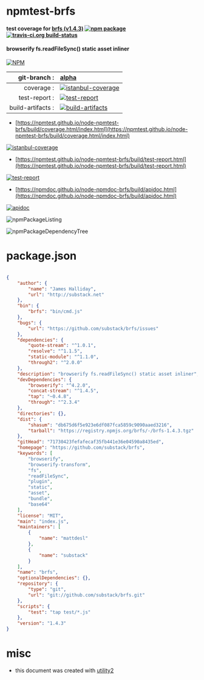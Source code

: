 # npmtest-brfs

#### test coverage for  [brfs (v1.4.3)](https://github.com/substack/brfs)  [![npm package](https://img.shields.io/npm/v/npmtest-brfs.svg?style=flat-square)](https://www.npmjs.org/package/npmtest-brfs) [![travis-ci.org build-status](https://api.travis-ci.org/npmtest/node-npmtest-brfs.svg)](https://travis-ci.org/npmtest/node-npmtest-brfs)

#### browserify fs.readFileSync() static asset inliner

[![NPM](https://nodei.co/npm/brfs.png?downloads=true&downloadRank=true&stars=true)](https://www.npmjs.com/package/brfs)

| git-branch : | [alpha](https://github.com/npmtest/node-npmtest-brfs/tree/alpha)|
|--:|:--|
| coverage : | [![istanbul-coverage](https://npmtest.github.io/node-npmtest-brfs/build/coverage.badge.svg)](https://npmtest.github.io/node-npmtest-brfs/build/coverage.html/index.html)|
| test-report : | [![test-report](https://npmtest.github.io/node-npmtest-brfs/build/test-report.badge.svg)](https://npmtest.github.io/node-npmtest-brfs/build/test-report.html)|
| build-artifacts : | [![build-artifacts](https://npmtest.github.io/node-npmtest-brfs/glyphicons_144_folder_open.png)](https://github.com/npmtest/node-npmtest-brfs/tree/gh-pages/build)|

- [https://npmtest.github.io/node-npmtest-brfs/build/coverage.html/index.html](https://npmtest.github.io/node-npmtest-brfs/build/coverage.html/index.html)

[![istanbul-coverage](https://npmtest.github.io/node-npmtest-brfs/build/screenCapture.buildCi.browser.%252Ftmp%252Fbuild%252Fcoverage.lib.html.png)](https://npmtest.github.io/node-npmtest-brfs/build/coverage.html/index.html)

- [https://npmtest.github.io/node-npmtest-brfs/build/test-report.html](https://npmtest.github.io/node-npmtest-brfs/build/test-report.html)

[![test-report](https://npmtest.github.io/node-npmtest-brfs/build/screenCapture.buildCi.browser.%252Ftmp%252Fbuild%252Ftest-report.html.png)](https://npmtest.github.io/node-npmtest-brfs/build/test-report.html)

- [https://npmdoc.github.io/node-npmdoc-brfs/build/apidoc.html](https://npmdoc.github.io/node-npmdoc-brfs/build/apidoc.html)

[![apidoc](https://npmdoc.github.io/node-npmdoc-brfs/build/screenCapture.buildCi.browser.%252Ftmp%252Fbuild%252Fapidoc.html.png)](https://npmdoc.github.io/node-npmdoc-brfs/build/apidoc.html)

![npmPackageListing](https://npmtest.github.io/node-npmtest-brfs/build/screenCapture.npmPackageListing.svg)

![npmPackageDependencyTree](https://npmtest.github.io/node-npmtest-brfs/build/screenCapture.npmPackageDependencyTree.svg)



# package.json

```json

{
    "author": {
        "name": "James Halliday",
        "url": "http://substack.net"
    },
    "bin": {
        "brfs": "bin/cmd.js"
    },
    "bugs": {
        "url": "https://github.com/substack/brfs/issues"
    },
    "dependencies": {
        "quote-stream": "^1.0.1",
        "resolve": "^1.1.5",
        "static-module": "^1.1.0",
        "through2": "^2.0.0"
    },
    "description": "browserify fs.readFileSync() static asset inliner",
    "devDependencies": {
        "browserify": "^4.2.0",
        "concat-stream": "^1.4.5",
        "tap": "~0.4.8",
        "through": "^2.3.4"
    },
    "directories": {},
    "dist": {
        "shasum": "db675d6f5e923e6df087fca5859c9090aaed3216",
        "tarball": "https://registry.npmjs.org/brfs/-/brfs-1.4.3.tgz"
    },
    "gitHead": "71730423fefafecaf35fb441e36e04590a8435ed",
    "homepage": "https://github.com/substack/brfs",
    "keywords": [
        "browserify",
        "browserify-transform",
        "fs",
        "readFileSync",
        "plugin",
        "static",
        "asset",
        "bundle",
        "base64"
    ],
    "license": "MIT",
    "main": "index.js",
    "maintainers": [
        {
            "name": "mattdesl"
        },
        {
            "name": "substack"
        }
    ],
    "name": "brfs",
    "optionalDependencies": {},
    "repository": {
        "type": "git",
        "url": "git://github.com/substack/brfs.git"
    },
    "scripts": {
        "test": "tap test/*.js"
    },
    "version": "1.4.3"
}
```



# misc
- this document was created with [utility2](https://github.com/kaizhu256/node-utility2)
